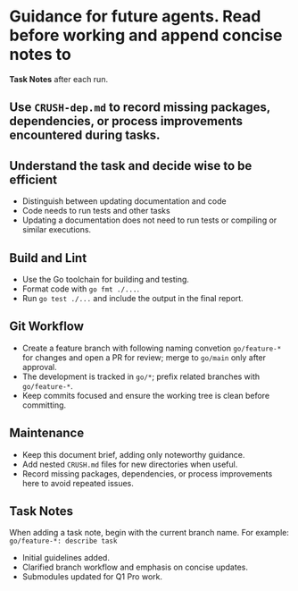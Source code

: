 # Guidance for future agents. Read before working and append concise notes to
**Task Notes** after each run.

## Use `CRUSH-dep.md` to record missing packages, dependencies, or process improvements encountered during tasks.

## Understand the task and decide wise to be efficient
- Distinguish between updating documentation and code
- Code needs to run tests and other tasks
- Updating a documentation does not need to run tests or compiling or similar executions.

## Build and Lint
- Use the Go toolchain for building and testing.
- Format code with `go fmt ./...`.
- Run `go test ./...` and include the output in the final report.


## Git Workflow
- Create a feature branch with following naming convetion `go/feature-*` for changes and open a PR for review; merge to `go/main`
  only after approval.
- The development is tracked in `go/*`; prefix related branches with `go/feature-*`.
- Keep commits focused and ensure the working tree is clean before committing.

## Maintenance
- Keep this document brief, adding only noteworthy guidance.
- Add nested `CRUSH.md` files for new directories when useful.
- Record missing packages, dependencies, or process improvements here to avoid repeated issues.

## Task Notes
When adding a task note, begin with the current branch name. For example: `go/feature-*: describe task`
- Initial guidelines added.
- Clarified branch workflow and emphasis on concise updates.
- Submodules updated for Q1 Pro work.

